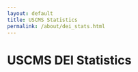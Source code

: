 ```yaml
---
layout: default
title: USCMS Statistics
permalink: /about/dei_stats.html
---
```


# USCMS DEI Statistics
